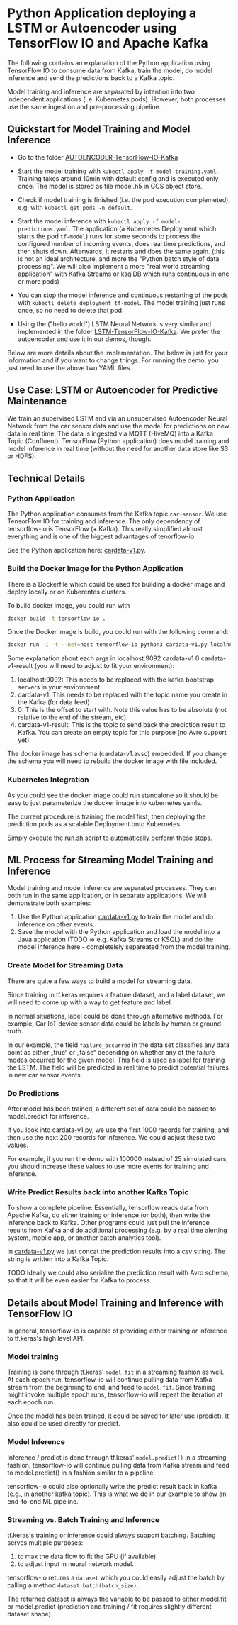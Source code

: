 # Python Application deploying a LSTM or Autoencoder using TensorFlow IO and Apache Kafka

The following contains an explanation of the Python application using TensorFlow IO to consume data from Kafka, train the model, do model inference and send the predictions back to a Kafka topic.

Model training and inference are separated by intention into two independent applications (i.e. Kubernetes pods). However, both processes use the same ingestion and pre-processing pipeline.

## Quickstart for Model Training and Model Inference

- Go to the folder [AUTOENCODER-TensorFlow-IO-Kafka](AUTOENCODER-TensorFlow-IO-Kafka)

- Start the model training with `kubectl apply -f model-training.yaml`. Training takes around 10min with default config and is executed only once. The model is stored as file model.h5 in GCS object store.

- Check if model training is finished (i.e. the pod execution complemeted), e.g. with `kubectl get pods -n default`.

- Start the model inference with `kubectl apply -f model-predictions.yaml`. The application (a Kubernetes Deployment which starts the pod `tf-model`) runs for some seconds to process the configured number of incoming events, does real time predictions, and then shuts down. Afterwards, it restarts and does the same again. (this is not an ideal architecture, and more the "Python batch style of data processing". We will also implement a more "real world streaming application" with Kafka Streams or ksqlDB which runs continuous in one or more pods)

- You can stop the model inference and continuous restarting of the pods with `kubectl delete deployment tf-model`. The model training just runs once, so no need to delete that pod.

- Using the ("hello world") LSTM Neural Network is very similar and implemented in the folder [LSTM-TensorFlow-IO-Kafka](LSTM-TensorFlow-IO-Kafka). We prefer the autoencoder and use it in our demos, though.

Below are more details about the implementation. The below is just for your information and if you want to change things. For running the demo, you just need to use the above two YAML files.

## Use Case: LSTM or Autoencoder for Predictive Maintenance

We train an supervised LSTM and via an unsupervised Autoencoder Neural Network from the car sensor data and use the model for predictions on new data in real time. The data is ingested via MQTT (HiveMQ) into a Kafka Topic (Confluent). TensorFlow (Python application) does model training and model inference in real time (without the need for another data store like S3 or HDFS).

## Technical Details

### Python Application

The Python application consumes from the Kafka topic `car-sensor`. We use TensorFlow IO for training and inference. The only dependency of tensorflow-io is TensorFlow (+ Kafka). This really simplified almost everything and is one of the biggest advantages of tenorflow-io.

See the Python application here: [cardata-v1.py](cardata-v1.py).

### Build the Docker Image for the Python Application

There is a Dockerfile which could be used for building a docker image and deploy locally or on Kuberentes clusters.

To build docker image, you could run with

```bash
docker build -t tensorflow-io .
```

Once the Docker image is build, you could run with the following command:

```bash
docker run -i -t --net=host tensorflow-io python3 cardata-v1.py localhost:9092 cardata-v1 0 cardata-v1-result
```

Some explanation about each args in localhost:9092 cardata-v1 0 cardata-v1-result (you will need to adjust to fit your environment):

1) localhost:9092: This needs to be replaced with the kafka bootstrap servers in your environment.
2) cardata-v1: This needs to be replaced with the topic name you create in the Kafka (for data feed)
3) 0: This is the offset to start with. Note this value has to be absolute (not relative to the end of the stream, etc).
4) cardata-v1-result: This is the topic to send back the prediction result to Kafka. You can create an empty topic for this purpose (no Avro support yet).

The docker image has schema (cardata-v1.avsc) embedded. If you change the schema you will need to rebuild the docker image with file included.

### Kubernetes Integration

As you could see the docker image could run standalone so it should be easy to just parameterize the docker image into kubernetes yamls.

The current procedure is training the model first, then deploying the prediction pods as a scalable Deployment onto Kubernetes.

Simply execute the [run.sh](run.sh) script to automatically perform these steps.

## ML Process for Streaming Model Training and Inference

Model training and model inference are separated processes. They can both run in the same application, or in separate applications. We will demonstrate both examples:

1. Use the Python application [cardata-v1.py](cardata-v1.py) to train the model and do inference on other events.
2. Save the model with the Python application and load the model into a Java application (TODO => e.g. Kafka Streams or KSQL) and do the model inference here - completelely separeated from the model training.

### Create Model for Streaming Data

There are quite a few ways to build a model for streaming data.

Since training in tf.keras requires a feature dataset, and a label dataset, we will need to come up with a way to get feature and label.

In normal situations, label could be done through alternative methods. For example, Car IoT device sensor data could be labels by human or ground truth.

In our example, the field `failure_occurred` in the data set classifies any data point as either „true“ or „false“ depending on whether any of the failure modes occurred for the given model. This field is used as label for training the LSTM. The field will be predicted in real time to predict potential failures in new car sensor events.

### Do Predictions

After model has been trained, a different set of data could be passed to model.predict for inference.

If you look into cardata-v1.py, we use the first 1000 records for training, and then use the next 200 records for inference. We could adjust these two values.

For example, if you run the demo with 100000 instead of 25 simulated cars, you should increase these values to use more events for training and inference.

### Write Predict Results back into another Kafka Topic

To show a complete pipeline: Essentially, tensorflow reads data from Apache Kafka, do either training or inference (or both), then write the inference back to Kafka. Other programs could just pull the inference results from Kafka and do additional processing (e.g. by a real time alerting system, mobile app, or another batch analytics tool).

In [cardata-v1.py](cardata-v1.py) we just concat the prediction results into a csv string. The string is written into a Kafka Topic.

TODO Ideally we could also serialize the prediction result with Avro schema, so that it will be even easier for Kafka to process.

## Details about Model Training and Inference with TensorFlow IO

In general, tensorflow-io is capable of providing either training or inference to tf.keras's high level API.

### Model training

Training is done through tf.keras' `model.fit` in a streaming fashion as well. At each epoch run, tensorflow-io will continue pulling data from Kafka stream from the beginning to end, and feed to `model.fit`. Since training might invoke multiple epoch runs, tensorflow-io will repeat the iteration at each epoch run.

Once the model has been trained, it could be saved for later use (predict). It also could be used directly for predict.

### Model Inference

Inference / predict is done through tf.keras' `model.predict()` in a streaming fashion. tensorflow-io will continue pulling data from Kafka stream and feed to model.predict() in a fashion similar to a pipeline.

tensorflow-io could also optionally write the predict result back in kafka (e.g., in another kafka topic). This is what we do in our example to show an end-to-end ML pipeline.

### Streaming vs. Batch Training and Inference

tf.keras's training or inference could always support batching. Batching serves multiple purposes:

1) to max the data flow to fit the GPU (if available)
2) to adjust input in neural network model.

tensorflow-io returns a `dataset` which you could easily adjust the batch by calling a method `dataset.batch(batch_size)`.

The returned dataset is always the variable to be passed to either model.fit or model.predict (prediction and training / fit requires slightly different dataset shape).

